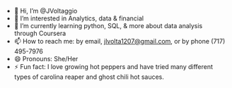 - 👋 Hi, I’m @JVoltaggio
- 👀 I’m interested in Analytics, data & financial
- 🌱 I’m currently learning python, SQL, & more about data analysis through Coursera
- 📫 How to reach me: by email, jlvolta1207@gmail.com, or by phone (717) 495-7976
- 😄 Pronouns: She/Her
- ⚡ Fun fact: I love growing hot peppers and have tried many different types of carolina reaper and ghost chili hot sauces.

<!---
JVoltaggio/JVoltaggio is a ✨ special ✨ repository because its `README.md` (this file) appears on your GitHub profile.
You can click the Preview link to take a look at your changes.
--->

